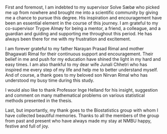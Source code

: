 
First and foremost, I am indebted to my supervisor Solve Sæbø who picked me up from nowhere and brought me into a scientific community by giving me a chance to pursue this degree. His inspiration and encouragement have been an essential element in the course of this journey. I am grateful to my co-supervisor Trygve Almøy for being a mentor, a friend, a colleague, and a guardian and guiding and supporting me throughout this period. He has always been there for me with my frustration and excitement.

I am forever grateful to my father Narayan Prasad Rimal and mother Bhagawati Rimal for their continuous support and encouragement. Their belief in me and push for my education have shined the light in my hard and easy times. I am also thankful to my dear wife Junali Chhetri who has inspired me every step of my life and help me to better understand myself. And of course, a thank goes to my beloved son Nirvan Rimal who has understood my busy time during this study.

I would also like to thank Professor Inge Helland for his insight, suggestion and comment on many mathematical problems on various statistical methods presented in the thesis.

Last, but importantly, my thank goes to the Biostatistics group with whom I have collected beautiful memories. Thanks to all the members of the group from past and present who have always made my stay at NMBU happy, festive and full of joy.
